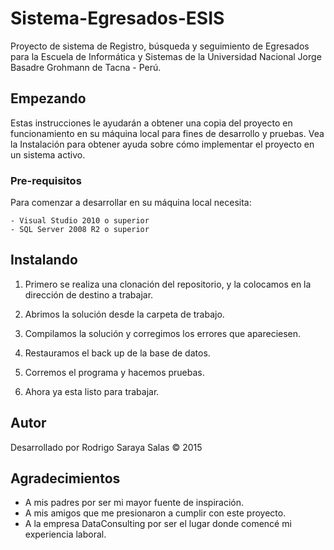 # Sistema-Egresados-ESIS

Proyecto de sistema de Registro, búsqueda y seguimiento de Egresados para la Escuela de Informática y Sistemas de la Universidad Nacional Jorge Basadre Grohmann de Tacna - Perú.

## Empezando

Estas instrucciones le ayudarán a obtener una copia del proyecto en funcionamiento en su máquina local para fines de desarrollo y pruebas. Vea la Instalación para obtener ayuda sobre cómo implementar el proyecto en un sistema activo.

### Pre-requisitos

Para comenzar a desarrollar en su máquina local necesita:

```
- Visual Studio 2010 o superior
- SQL Server 2008 R2 o superior
```

## Instalando
   
1. Primero se realiza una clonación del repositorio, y la colocamos en la dirección de destino a trabajar.

1. Abrimos la solución desde la carpeta de trabajo.

1. Compilamos la solución y corregimos los errores que apareciesen.

1. Restauramos el back up de la base de datos.

1. Corremos el programa y hacemos pruebas.

1. Ahora ya esta listo para trabajar.

## Autor

Desarrollado por Rodrigo Saraya Salas © 2015

## Agradecimientos

* A mis padres por ser mi mayor fuente de inspiración.
* A mis amigos que me presionaron a cumplir con este proyecto.
* A la empresa DataConsulting por ser el lugar donde comencé mi experiencia laboral.

